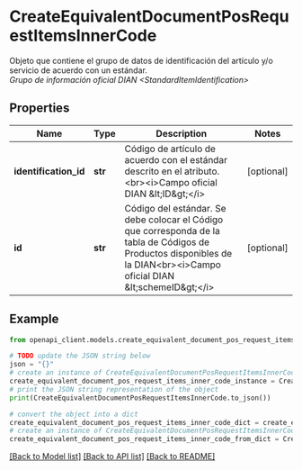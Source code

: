 # CreateEquivalentDocumentPosRequestItemsInnerCode

Objeto que contiene el grupo de datos de identificación del artículo y/o servicio de acuerdo con un estándar. <br><i>Grupo de información oficial DIAN &lt;StandardItemIdentification&gt;</i>

## Properties

Name | Type | Description | Notes
------------ | ------------- | ------------- | -------------
**identification_id** | **str** | Código de artículo de acuerdo con el estándar descrito en el atributo. &lt;br&gt;&lt;i&gt;Campo oficial DIAN &amp;lt;ID&amp;gt;&lt;/i&gt; | [optional] 
**id** | **str** | Código del estándar. Se debe colocar el Código que corresponda de la tabla de Códigos de Productos disponibles de la DIAN&lt;br&gt;&lt;i&gt;Campo oficial DIAN &amp;lt;schemeID&amp;gt;&lt;/i&gt; | [optional] 

## Example

```python
from openapi_client.models.create_equivalent_document_pos_request_items_inner_code import CreateEquivalentDocumentPosRequestItemsInnerCode

# TODO update the JSON string below
json = "{}"
# create an instance of CreateEquivalentDocumentPosRequestItemsInnerCode from a JSON string
create_equivalent_document_pos_request_items_inner_code_instance = CreateEquivalentDocumentPosRequestItemsInnerCode.from_json(json)
# print the JSON string representation of the object
print(CreateEquivalentDocumentPosRequestItemsInnerCode.to_json())

# convert the object into a dict
create_equivalent_document_pos_request_items_inner_code_dict = create_equivalent_document_pos_request_items_inner_code_instance.to_dict()
# create an instance of CreateEquivalentDocumentPosRequestItemsInnerCode from a dict
create_equivalent_document_pos_request_items_inner_code_from_dict = CreateEquivalentDocumentPosRequestItemsInnerCode.from_dict(create_equivalent_document_pos_request_items_inner_code_dict)
```
[[Back to Model list]](../README.md#documentation-for-models) [[Back to API list]](../README.md#documentation-for-api-endpoints) [[Back to README]](../README.md)


